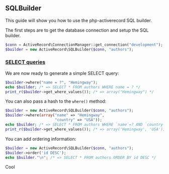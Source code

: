 ## SQLBuilder

This guide will show you how to use the php-activerecord SQL builder.

The first steps are to get the database connection and setup the SQL builder.

```php
$conn = ActiveRecord\ConnectionManager::get_connection("development");                                                                                                                         
$builder = new ActiveRecord\SQLBuilder($conn, "authors"); 
```

### [SELECT queries](#select)

We are now ready to generate a simple SELECT query:

```php
$builder->where("name = ?", "Hemingway");
echo $builder; /* => SELECT * FROM authors WHERE name = ? */
print_r($builder->get_where_values()); /* => array("Hemingway") */
```

You can also pass a hash to the `where()` method:

```php
$builder = new ActiveRecord\SQLBuilder($conn, "authors");                                                                                                            
$builder->where(array("name" => "Hemingway",                                                                                                                         
                      "country" => "USA"));
echo $builder; /* => SELECT * FROM authors WHERE `name`=? AND `country`=? */
print_r($builder->get_where_values()); /* => array('Hemingway', 'USA'); */

```

You can add ordering information:

```php
$builder = new ActiveRecord\SQLBuilder($conn, "authors");
$builder->order('id DESC');
echo $builder."\n"; /* => SELECT * FROM authors ORDER BY id DESC */
```
 Cool